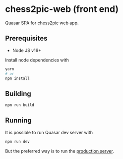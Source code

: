 # chess2pic-web (front end)

Quasar SPA for chess2pic web app.

## Prerequisites

- Node JS v16+

Install node dependencies with

```bash
yarn
# or
npm install
```

## Building

```bash
npm run build
```

## Running

It is possible to run Quasar dev server with

```bash
npm run dev
```

But the preferred way is to run the [production server](../back/README.md).
